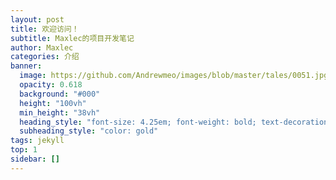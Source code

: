 ```yaml
---
layout: post
title: 欢迎访问！
subtitle: Maxlec的项目开发笔记
author: Maxlec
categories: 介绍
banner:
  image: https://github.com/Andrewmeo/images/blob/master/tales/0051.jpg?raw=true
  opacity: 0.618
  background: "#000"
  height: "100vh"
  min_height: "38vh"
  heading_style: "font-size: 4.25em; font-weight: bold; text-decoration: underline"
  subheading_style: "color: gold"
tags: jekyll
top: 1
sidebar: []
---
```

